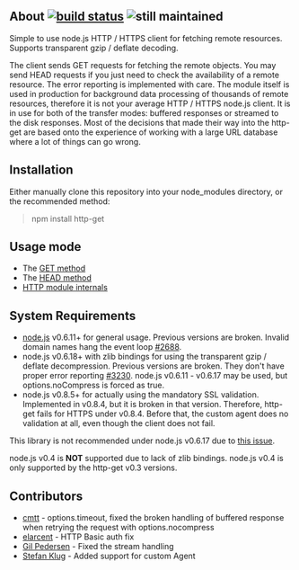 ## About [![build status](https://secure.travis-ci.org/SaltwaterC/http-get.png?branch=master)](http://travis-ci.org/SaltwaterC/http-get) ![still maintained](http://stillmaintained.com/SaltwaterC/http-get.png)

Simple to use node.js HTTP / HTTPS client for fetching remote resources. Supports transparent gzip / deflate decoding.

The client sends GET requests for fetching the remote objects. You may send HEAD requests if you just need to check the availability of a remote resource. The error reporting is implemented with care. The module itself is used in production for background data processing of thousands of remote resources, therefore it is not your average HTTP / HTTPS node.js client. It is in use for both of the transfer modes: buffered responses or streamed to the disk responses. Most of the decisions that made their way into the http-get are based onto the experience of working with a large URL database where a lot of things can go wrong.

## Installation

Either manually clone this repository into your node_modules directory, or the recommended method:

> npm install http-get

## Usage mode

 * The [GET method](https://github.com/SaltwaterC/http-get/wiki/GET-method)
 * The [HEAD method](https://github.com/SaltwaterC/http-get/wiki/HEAD-method)
 * [HTTP module internals](https://github.com/SaltwaterC/http-get/wiki/HTTP-module-internals)

## System Requirements

 * [node.js](http://nodejs.org/) v0.6.11+ for general usage. Previous versions are broken. Invalid domain names hang the event loop [#2688](https://github.com/joyent/node/pull/2688).
 * node.js v0.6.18+ with zlib bindings for using the transparent gzip / deflate decompression. Previous versions are broken. They don't have proper error reporting [#3230](https://github.com/joyent/node/issues/3230). node.js v0.6.11 - v0.6.17 may be used, but options.noCompress is forced as true.
 * node.js v0.8.5+ for actually using the mandatory SSL validation. Implemented in v0.8.4, but it is broken in that version. Therefore, http-get fails for HTTPS under v0.8.4. Before that, the custom agent does no validation at all, even though the client does not fail.

This library is not recommended under node.js v0.6.17 due to [this issue](https://groups.google.com/forum/#!topic/nodejs/6euYfwMmx1Y).

node.js v0.4 is **NOT** supported due to lack of zlib bindings. node.js v0.4 is only supported by the http-get v0.3 versions.

## Contributors

 * [cmtt](https://github.com/cmtt) - options.timeout, fixed the broken handling of buffered response when retrying the request with options.nocompress
 * [elarcent](https://github.com/elarcent) - HTTP Basic auth fix
 * [Gil Pedersen](https://github.com/kanongil) - Fixed the stream handling
 * [Stefan Klug](https://github.com/stefanklug) - Added support for custom Agent
